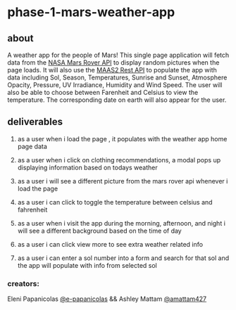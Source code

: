 # phase-1-mars-weather-app

## about

A weather app for the people of Mars! This single page application will fetch data from the [NASA Mars Rover API](https://api.nasa.gov/)
to display random pictures when the page loads. It will also use the [MAAS2 Rest API](https://maas2.apollorion.com/)
to populate the app with data including Sol, Season, Temperatures, Sunrise and Sunset, Atmosphere Opacity, Pressure, UV Irradiance, Humidity and Wind Speed.
The user will also be able to choose between Farenheit and Celsius to view the temperature.
The corresponding date on earth will also appear for the user.

## deliverables

1. as a user when i load the page , it populates with the weather app home page data

2. as a user when i click on clothing recommendations, a modal pops up displaying
   information based on todays weather

3. as a user i will see a different picture from the mars rover api whenever
   i load the page

4. as a user i can click to toggle the temperature between celsius and fahrenheit

5. as a user when i visit the app during the morning, afternoon, and night i will
   see a different background based on the time of day

6. as a user i can click view more to see extra weather related info

7. as a user i can enter a sol number into a form and search for that sol
   and the app will populate with info from selected sol

### creators:

Eleni Papanicolas [@e-papanicolas](https://github.com/e-papanicolas) && Ashley Mattam [@amattam427](https://github.com/amattam427)
